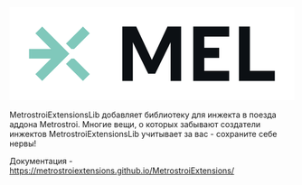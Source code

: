 ![logo](docs/images/rm_logo_MEL_white.svg)

MetrostroiExtensionsLib добавляет библиотеку для инжекта в поезда аддона Metrostroi.
Многие вещи, о которых забывают создатели инжектов MetrostroiExtensionsLib учитывает за вас - сохраните себе нервы!

Документация - https://metrostroiextensions.github.io/MetrostroiExtensions/
